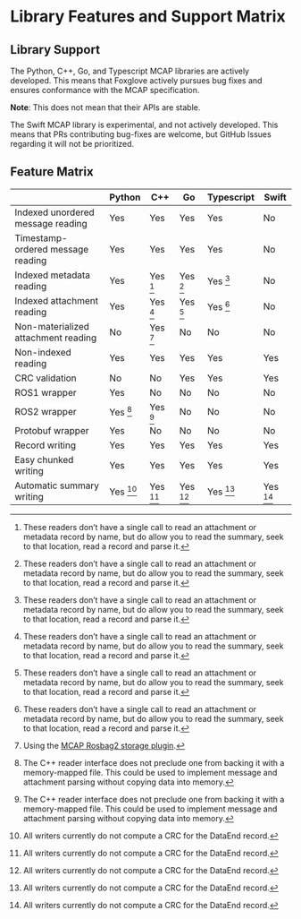 # Library Features and Support Matrix

## Library Support

The Python, C++, Go, and Typescript MCAP libraries are actively developed. This means that Foxglove actively pursues bug fixes and ensures conformance with the MCAP specification.

**Note**: This does not mean that their APIs are stable.

The Swift MCAP library is experimental, and not actively developed. This means that PRs contributing bug-fixes are welcome, but GitHub Issues regarding it will not be prioritized.

## Feature Matrix

|  | Python | C++ | Go | Typescript | Swift |
| --- | --- | --- | --- | --- | --- |
| Indexed unordered message reading | Yes | Yes | Yes | Yes | No |
| Timestamp-ordered message reading | Yes | Yes | Yes | Yes | No |
| Indexed metadata reading | Yes | Yes [^1] | Yes [^1] | Yes [^1] | No |
| Indexed attachment reading | Yes | Yes [^1] | Yes [^1] | Yes [^1] | No |
| Non-materialized attachment reading | No | Yes [^2] | No | No | No |
| Non-indexed reading | Yes | Yes | Yes | Yes | Yes |
| CRC validation | No | No | Yes | Yes | Yes |
| ROS1 wrapper | Yes | No | No | No | No |
| ROS2 wrapper | Yes [^3] | Yes [^3] | No | No | No |
| Protobuf wrapper | Yes | No | No | No | No |
| Record writing | Yes | Yes | Yes | Yes | Yes |
| Easy chunked writing | Yes | Yes | Yes | Yes | Yes |
| Automatic summary writing | Yes [^4] | Yes [^4] | Yes [^4] | Yes [^4] | Yes [^4] |

[^1]: These readers don’t have a single call to read an attachment or metadata record by name, but do allow you to read the summary, seek to that location, read a record and parse it.
[^2]: Using the [MCAP Rosbag2 storage plugin](https://github.com/ros-tooling/rosbag2_storage_mcap).
[^3]: The C++ reader interface does not preclude one from backing it with a memory-mapped file. This could be used to implement message and attachment parsing without copying data into memory.
[^4]: All writers currently do not compute a CRC for the DataEnd record.
